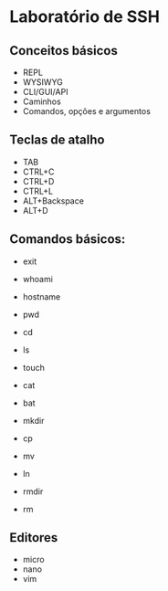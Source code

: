 # Laboratório de SSH

## Conceitos básicos

- REPL
- WYSIWYG
- CLI/GUI/API
- Caminhos
- Comandos, opções e argumentos

## Teclas de atalho

- TAB
- CTRL+C
- CTRL+D
- CTRL+L
- ALT+Backspace
- ALT+D

## Comandos básicos:

- exit

- whoami
- hostname
- pwd

- cd
- ls
- touch
- cat
- bat
- mkdir

- cp
- mv
- ln

- rmdir
- rm

## Editores

- micro
- nano
- vim